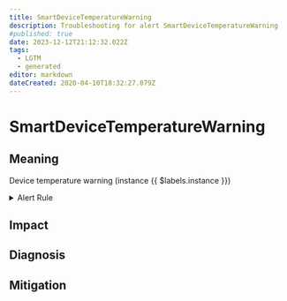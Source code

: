 ```yaml
---
title: SmartDeviceTemperatureWarning
description: Troubleshooting for alert SmartDeviceTemperatureWarning
#published: true
date: 2023-12-12T21:12:32.022Z
tags: 
  - LGTM
  - generated
editor: markdown
dateCreated: 2020-04-10T18:32:27.079Z
---
```


# SmartDeviceTemperatureWarning

## Meaning
[//]: # "Short paragraph that explains what the alert means"
Device temperature  warning (instance {{ $labels.instance }})

<details>
  <summary>Alert Rule</summary>

{{% rule "s/smartctl-exporter.yml" "SmartDeviceTemperatureWarning" %}}

<!-- Rule when generated

```yaml
alert: SmartDeviceTemperatureWarning
expr: smartctl_device_temperature > 60
for: 2m
labels:
    severity: warning
annotations:
    summary: Smart device temperature warning (instance {{ $labels.instance }})
    description: |-
        Device temperature  warning (instance {{ $labels.instance }})
          VALUE = {{ $value }}
          LABELS = {{ $labels }}
    runbook: https://github.com/srerun/prometheus-alerts/blob/main/content/runbooks/s/SmartDeviceTemperatureWarning.md

```

-->

</details>


## Impact
[//]: # "What could / will happen if the alert is not addressed"



## Diagnosis
[//]: # "Steps to take to identify the cause of the problem"



## Mitigation
[//]: # "The steps necessary to resolve the alert"
